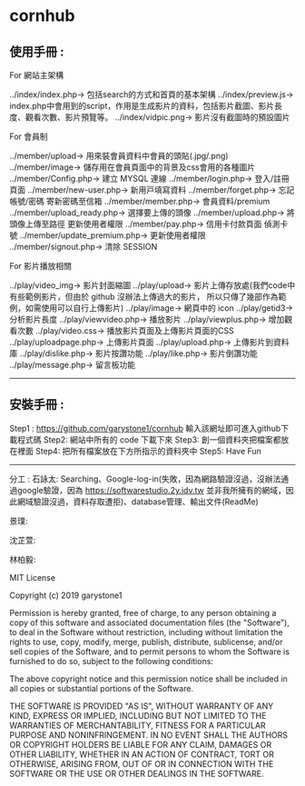 # cornhub

## 使用手冊 : 

For 網站主架構 

../index/index.php-> 包括search的方式和首頁的基本架構
../index/preview.js-> index.php中會用到的script，作用是生成影片的資料，包括影片截圖、影片長度、觀看次數、影片預覽等。
../index/vidpic.png-> 影片沒有截圖時的預設圖片

For 會員制 

../member/upload-> 用來裝會員資料中會員的頭貼(.jpg/.png)
../member/image-> 儲存用在會員頁面中的背景及css會用的各種圖片
../member/Config.php-> 建立 MYSQL 連線
../member/login.php-> 登入/註冊⾴⾯
../member/new-user.php-> 新⽤⼾填寫資料
../member/forget.php-> 忘記帳號/密碼 寄新密碼⾄信箱
../member/member.php-> 會員資料/premium 
../member/upload_ready.php-> 選擇要上傳的頭像
../member/upload.php-> 將頭像上傳⾄路徑 更新使⽤者權限
../member/pay.php-> 信⽤卡付款⾴⾯ 偵測卡號
../member/update_premium.php-> 更新使⽤者權限
../member/signout.php-> 清除 SESSION

For 影片播放相關

../play/video_img-> 影片封面縮圖
../play/upload-> 影片上傳存放處(我們code中有些範例影片，但由於 github 沒辦法上傳過大的影片，
所以只傳了幾部作為範例，如需使用可以自行上傳影片)
../play/image-> 網頁中的 icon
../play/getid3-> 分析影片長度
../play/viewvideo.php-> 播放影片
../play/viewplus.php-> 增加觀看次數
../play/video.css-> 播放影片頁面及上傳影片頁面的CSS
../play/uploadpage.php-> 上傳影片頁面
../play/upload.php-> 上傳影片到資料庫
../play/dislike.php-> 影片按讚功能
../play/like.php-> 影片倒讚功能
../play/message.php-> 留言板功能

---
## 安裝手冊 :
Step1 : https://github.com/garystone1/cornhub 輸入該網址即可進入github下載程式碼
Step2: 網站中所有的 code 下載下來
Step3: 創一個資料夾把檔案都放在裡面
Step4: 把所有檔案放在下方所指示的資料夾中
Step5: Have Fun

---
分工 :
石詠太: Searching、Google-log-in(失敗，因為網路驗證沒過，沒辦法通過google驗證，因為 https://softwarestudio.2y.idv.tw 
並非我所擁有的網域，因此網域驗證沒過，資料存取遭拒)、database管理、輸出文件(ReadMe)

景璞:

沈芷萱:

林柏毅:



MIT License

Copyright (c) 2019 garystone1

Permission is hereby granted, free of charge, to any person obtaining a copy
of this software and associated documentation files (the "Software"), to deal
in the Software without restriction, including without limitation the rights
to use, copy, modify, merge, publish, distribute, sublicense, and/or sell
copies of the Software, and to permit persons to whom the Software is
furnished to do so, subject to the following conditions:

The above copyright notice and this permission notice shall be included in all
copies or substantial portions of the Software.

THE SOFTWARE IS PROVIDED "AS IS", WITHOUT WARRANTY OF ANY KIND, EXPRESS OR
IMPLIED, INCLUDING BUT NOT LIMITED TO THE WARRANTIES OF MERCHANTABILITY,
FITNESS FOR A PARTICULAR PURPOSE AND NONINFRINGEMENT. IN NO EVENT SHALL THE
AUTHORS OR COPYRIGHT HOLDERS BE LIABLE FOR ANY CLAIM, DAMAGES OR OTHER
LIABILITY, WHETHER IN AN ACTION OF CONTRACT, TORT OR OTHERWISE, ARISING FROM,
OUT OF OR IN CONNECTION WITH THE SOFTWARE OR THE USE OR OTHER DEALINGS IN THE
SOFTWARE.
